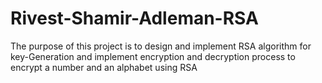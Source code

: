 # Rivest-Shamir-Adleman-RSA
The purpose of this project is to design and implement RSA algorithm for key-Generation and implement encryption and decryption process to encrypt a number and an alphabet using RSA

